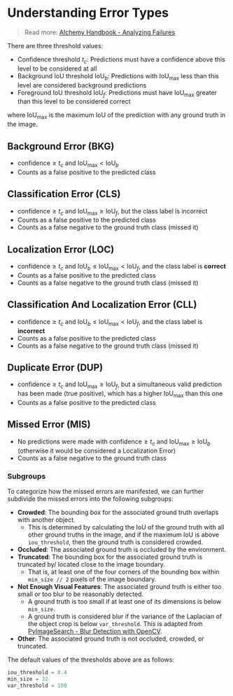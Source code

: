 # Understanding Error Types
> Read more: [Alchemy Handbook - Analyzing Failures](https://bifrost-core.gitlab.io/alchemy-handbook/object-detection/analyzing-failures/)

There are three threshold values:
- Confidence threshold $t_c$: Predictions must have a confidence above this level to be considered at all
- Background IoU threshold $\text{IoU}_{b}$: Predictions with $\text{IoU}_{\max}$ less than this level are considered background predictions
- Foreground IoU threshold $\text{IoU}_{f}$: Predictions must have $\text{IoU}_{\max}$ greater than this level to be considered correct

where $\text{IoU}_{\max}$ is the maximum IoU of the prediction with any ground truth in the image.

## Background Error (BKG)
- $\text{confidence} \geq t_c$ and $\text{IoU}_{\max} < \text{IoU}_{b}$
- Counts as a false positive to the predicted class

## Classification Error (CLS)
- $\text{confidence} \geq t_c$ and $\text{IoU}_{\max} \geq \text{IoU}_{f}$, but the class label is incorrect
- Counts as a false positive to the predicted class
- Counts as a false negative to the ground truth class (missed it)

## Localization Error (LOC)
- $\text{confidence} \geq t_c$ and $\text{IoU}_{b} \leq \text{IoU}_{\max} < \text{IoU}_{f}$, and the class label is **correct**
- Counts as a false positive to the predicted class
- Counts as a false negative to the ground truth class (missed it)

## Classification And Localization Error (CLL)
- $\text{confidence} \geq t_c$ and $\text{IoU}_{b} \leq \text{IoU}_{\max} < \text{IoU}_{f}$, and the class label is **incorrect**
- Counts as a false positive to the predicted class
- Counts as a false negative to the ground truth class (missed it)

## Duplicate Error (DUP)
-  $\text{confidence} \geq t_c$ and $\text{IoU}_{\max} \geq \text{IoU}_{f}$, but a simultaneous valid prediction has been made (true positive), which has a higher $\text{IoU}_{\max}$ than this one
- Counts as a false positive to the predicted class

## Missed Error (MIS)
- No predictions were made with $\text{confidence} \geq t_c$ and $\text{IoU}_{\max} \geq \text{IoU}_{b}$ (otherwise it would be considered a Localization Error)
- Counts as a false negative to the ground truth class

### Subgroups
To categorize how the missed errors are manifested, we can further subdivide the missed errors into the following subgroups:
- **Crowded**: The bounding box for the associated ground truth overlaps with another object.
    - This is determined by calculating the IoU of the ground truth with all other ground truths in the image, and if the maximum IoU is above `iou_threshold`, then the ground truth is considered crowded.
- **Occluded**: The associated ground truth is occluded by the environment.
- **Truncated**: The bounding box for the associated ground truth is truncated by/ located close to the image boundary.
    - That is, at least one of the four corners of the bounding box within `min_size // 2` pixels of the image boundary.
- **Not Enough Visual Features**: The associated ground truth is either too small or too blur to be reasonably detected.
    - A ground truth is too small if at least one of its dimensions is below `min_size`.
    - A ground truth is considered blur if the variance of the Laplacian of the object crop is below `var_threshold`. This is adapted from [PyImageSearch - Blur Detection with OpenCV](https://www.pyimagesearch.com/2015/09/07/blur-detection-with-opencv/).
- **Other**: The associated ground truth is not occluded, crowded, or truncated.

The default values of the thresholds above are as follows:
```python
iou_threshold = 0.4
min_size = 32
var_threshold = 100
```
